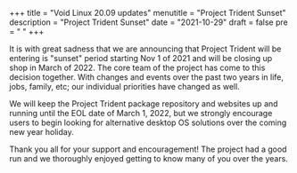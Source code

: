 +++
title = "Void Linux 20.09 updates"
menutitle = "Project Trident Sunset"
description = "Project Trident Sunset"
date = "2021-10-29"
draft = false
pre = "<i class='far fa-moon'></i>	"
+++

It is with great sadness that we are announcing that Project Trident will be entering is "sunset" period starting Nov 1 of 2021 and will be closing up shop in March of 2022. The core team of the project has come to this decision together.  With changes and events over the past two years in life, jobs, family, etc; our individual priorities have changed as well.

We will keep the Project Trident package repository and websites up and running until the EOL date of March 1, 2022, but we strongly encourage users to begin looking for alternative desktop OS solutions over the coming new year holiday. 

Thank you all for your support and encouragement! The project had a good run and we thoroughly enjoyed getting to know many of you over the years.
